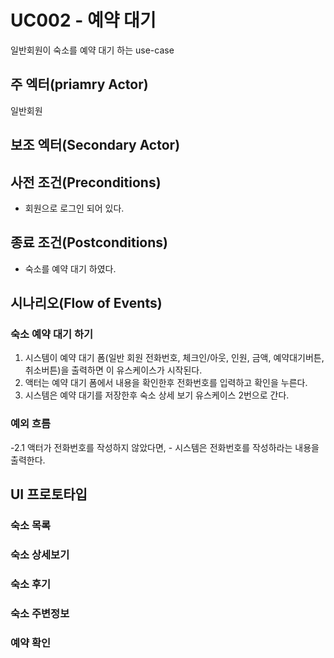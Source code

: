 # UC002 - 예약 대기

일반회원이 숙소를 예약 대기 하는 use-case

## 주 엑터(priamry Actor)

일반회원

## 보조 엑터(Secondary Actor)

## 사전 조건(Preconditions)

- 회원으로 로그인 되어 있다.

## 종료 조건(Postconditions)

- 숙소를 예약 대기 하였다.

## 시나리오(Flow of Events)

### 숙소 예약 대기 하기

1. 시스템이 예약 대기 폼(일반 회원 전화번호, 체크인/아웃, 인원, 금액, 예약대기버튼, 취소버튼)을 출력하면 이 유스케이스가 시작된다.
2. 액터는 예약 대기 폼에서 내용을 확인한후 전화번호를 입력하고 확인을 누른다.
3. 시스템은 예약 대기를 저장한후 숙소 상세 보기 유스케이스 2번으로 간다. 

### 예외 흐름

-2.1 액터가 전화번호를 작성하지 않았다면,
    - 시스템은 전화번호를 작성하라는 내용을 출력한다.


## UI 프로토타입

### 숙소 목록

### 숙소 상세보기

### 숙소 후기

### 숙소 주변정보

### 예약 확인
